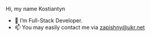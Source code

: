 Hi, my name Kostiantyn
- 👀 I’m Full-Stack Developer.
- 📫  You may easily contact me via zapishny@ukr.net

<!---
Zapishnyi/Zapishnyi is a ✨ special ✨ repository because its `README.md` (this file) appears on your GitHub profile.
You can click the Preview link to take a look at your changes.  test test2
--->

